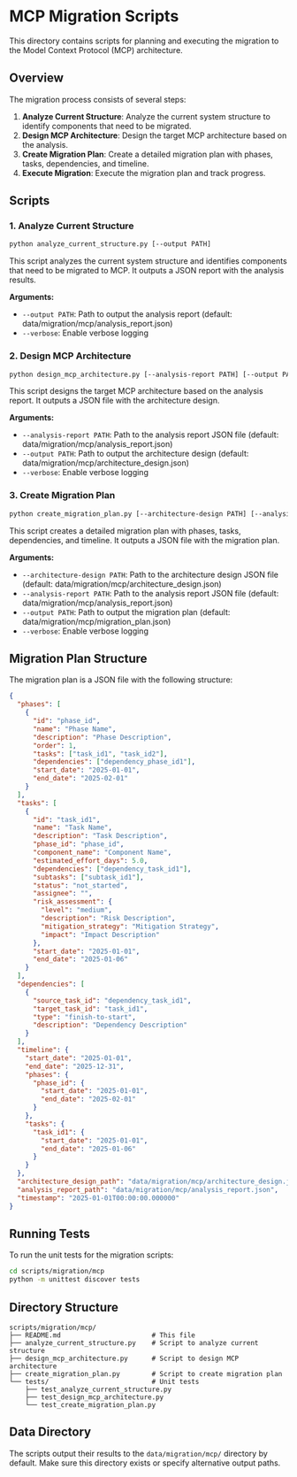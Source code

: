 # MCP Migration Scripts

This directory contains scripts for planning and executing the migration to the Model Context Protocol (MCP) architecture.

## Overview

The migration process consists of several steps:

1. **Analyze Current Structure**: Analyze the current system structure to identify components that need to be migrated.
2. **Design MCP Architecture**: Design the target MCP architecture based on the analysis.
3. **Create Migration Plan**: Create a detailed migration plan with phases, tasks, dependencies, and timeline.
4. **Execute Migration**: Execute the migration plan and track progress.

## Scripts

### 1. Analyze Current Structure

```bash
python analyze_current_structure.py [--output PATH]
```

This script analyzes the current system structure and identifies components that need to be migrated to MCP. It outputs a JSON report with the analysis results.

**Arguments:**
- `--output PATH`: Path to output the analysis report (default: data/migration/mcp/analysis_report.json)
- `--verbose`: Enable verbose logging

### 2. Design MCP Architecture

```bash
python design_mcp_architecture.py [--analysis-report PATH] [--output PATH]
```

This script designs the target MCP architecture based on the analysis report. It outputs a JSON file with the architecture design.

**Arguments:**
- `--analysis-report PATH`: Path to the analysis report JSON file (default: data/migration/mcp/analysis_report.json)
- `--output PATH`: Path to output the architecture design (default: data/migration/mcp/architecture_design.json)
- `--verbose`: Enable verbose logging

### 3. Create Migration Plan

```bash
python create_migration_plan.py [--architecture-design PATH] [--analysis-report PATH] [--output PATH]
```

This script creates a detailed migration plan with phases, tasks, dependencies, and timeline. It outputs a JSON file with the migration plan.

**Arguments:**
- `--architecture-design PATH`: Path to the architecture design JSON file (default: data/migration/mcp/architecture_design.json)
- `--analysis-report PATH`: Path to the analysis report JSON file (default: data/migration/mcp/analysis_report.json)
- `--output PATH`: Path to output the migration plan (default: data/migration/mcp/migration_plan.json)
- `--verbose`: Enable verbose logging

## Migration Plan Structure

The migration plan is a JSON file with the following structure:

```json
{
  "phases": [
    {
      "id": "phase_id",
      "name": "Phase Name",
      "description": "Phase Description",
      "order": 1,
      "tasks": ["task_id1", "task_id2"],
      "dependencies": ["dependency_phase_id1"],
      "start_date": "2025-01-01",
      "end_date": "2025-02-01"
    }
  ],
  "tasks": [
    {
      "id": "task_id1",
      "name": "Task Name",
      "description": "Task Description",
      "phase_id": "phase_id",
      "component_name": "Component Name",
      "estimated_effort_days": 5.0,
      "dependencies": ["dependency_task_id1"],
      "subtasks": ["subtask_id1"],
      "status": "not_started",
      "assignee": "",
      "risk_assessment": {
        "level": "medium",
        "description": "Risk Description",
        "mitigation_strategy": "Mitigation Strategy",
        "impact": "Impact Description"
      },
      "start_date": "2025-01-01",
      "end_date": "2025-01-06"
    }
  ],
  "dependencies": [
    {
      "source_task_id": "dependency_task_id1",
      "target_task_id": "task_id1",
      "type": "finish-to-start",
      "description": "Dependency Description"
    }
  ],
  "timeline": {
    "start_date": "2025-01-01",
    "end_date": "2025-12-31",
    "phases": {
      "phase_id": {
        "start_date": "2025-01-01",
        "end_date": "2025-02-01"
      }
    },
    "tasks": {
      "task_id1": {
        "start_date": "2025-01-01",
        "end_date": "2025-01-06"
      }
    }
  },
  "architecture_design_path": "data/migration/mcp/architecture_design.json",
  "analysis_report_path": "data/migration/mcp/analysis_report.json",
  "timestamp": "2025-01-01T00:00:00.000000"
}
```

## Running Tests

To run the unit tests for the migration scripts:

```bash
cd scripts/migration/mcp
python -m unittest discover tests
```

## Directory Structure

```
scripts/migration/mcp/
├── README.md                       # This file
├── analyze_current_structure.py    # Script to analyze current structure
├── design_mcp_architecture.py      # Script to design MCP architecture
├── create_migration_plan.py        # Script to create migration plan
└── tests/                          # Unit tests
    ├── test_analyze_current_structure.py
    ├── test_design_mcp_architecture.py
    └── test_create_migration_plan.py
```

## Data Directory

The scripts output their results to the `data/migration/mcp/` directory by default. Make sure this directory exists or specify alternative output paths.